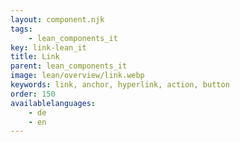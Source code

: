 ```yaml
---
layout: component.njk
tags: 
    - lean_components_it
key: link-lean_it
title: Link
parent: lean_components_it
image: lean/overview/link.webp
keywords: link, anchor, hyperlink, action, button
order: 150
availablelanguages: 
    - de
    - en
---
```

